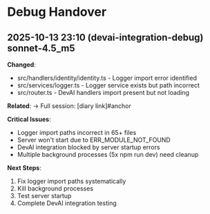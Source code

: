 # Debug Handover

## 2025-10-13 23:10 (devai-integration-debug) sonnet-4.5_m5

**Changed**:
- src/handlers/identity/identity.ts - Logger import error identified
- src/services/logger.ts - Logger service exists but path incorrect
- src/router.ts - DevAI handlers import present but not loading

**Related**:
→ Full session: [diary link]#anchor

**Critical Issues**:
- Logger import paths incorrect in 65+ files
- Server won't start due to ERR_MODULE_NOT_FOUND
- DevAI integration blocked by server startup errors
- Multiple background processes (5x npm run dev) need cleanup

**Next Steps**:
1. Fix logger import paths systematically
2. Kill background processes
3. Test server startup
4. Complete DevAI integration testing
